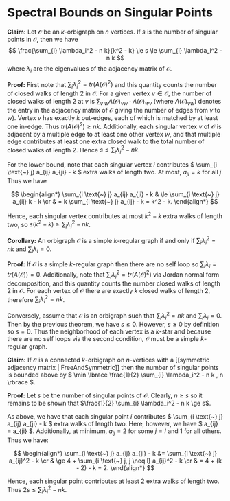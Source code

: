 Spectral Bounds on Singular Points
==================================

**Claim:** Let $\mathcal{O}$ be an $k$-orbigraph on $n$ vertices. If $s$ is the number of singular points in $\mathcal{O}$, then we have
$$
    \frac{\sum_{i} \lambda_i^2 - n k}{k^2 - k} \le s \le \sum_{i} \lambda_i^2 - n k
$$ where $\lambda_i$ are the eigenvalues of the adjacency matrix of $\mathcal{O}$.

**Proof:** First note that $\sum_{i} \lambda_i^2 = tr(A(\mathcal{O})^2)$ and this quantity counts the number of closed walks of length $2$ in $\mathcal{O}$. For a given vertex $v \in \mathcal{O}$, the number of closed walks of length $2$ at $v$ is $\sum_{v \text{~} w} A(\mathcal{O})_{vw} \cdot A(\mathcal{O})_{wv}$ (where $A(\mathcal{O})_{vw}$) denotes the entry in the adjacency matrix of $\mathcal{O}$ giving the number of edges from $v$ to $w$). Vertex $v$ has exactly $k$ out-edges, each of which is matched by at least one in-edge. Thus $tr(A(\mathcal{O})^2) \ge n k$. Additionally, each singular vertex $v$ of $\mathcal{O}$ is adjacent by a multiple edge to at least one other vertex $w$, and that multiple edge contributes at least one extra closed walk to the total number of closed walks of length $2$. Hence $s \le \sum_{i} \lambda_i^2 - n k$. 

For the lower bound, note that each singular vertex $i$ contributes $ \sum_{i \text{~} j} a_{ij} a_{ji} - k $ extra walks of length  two. At most, $a_{ji} = k$ for all $j$. Thus we have

$$
\begin{align*}
	\sum_{i \text{~} j} a_{ij} a_{ji} - k & \le \sum_{i \text{~} j} a_{ij} k - k \cr
										  & = k \sum_{i \text{~} j} a_{ij} - k = k^2 - k.
\end{align*}
$$

Hence, each singular vertex contributes at most $k^2 - k$ extra walks of length two, so $s(k^2 - k) \ge \sum_{i} \lambda_i^2 - n k$.

**Corollary:** An orbigraph $\mathcal{O}$ is a simple $k$-regular graph if and only if $\sum_{i} \lambda_i^2 = n k$ and $\sum_{i} \lambda_i = 0$.

**Proof:** If $\mathcal{O}$ is a simple $k$-regular graph then there are no self loop so $\sum_{i} \lambda_i = tr(A(\mathcal{O})) = 0$. Additionally, note that $\sum_{i} \lambda_i^2 = tr(A(\mathcal{O})^2)$ via Jordan normal form decomposition, and this quantity counts the number closed walks of length $2$ in $\mathcal{O}$. For each vertex of $\mathcal{O}$ there are exactly $k$ closed walks of length $2$, therefore $\sum_{i} \lambda_i^2 = n k$. 

Conversely, assume that $\mathcal{O}$ is an orbigraph such that $\sum_{i} \lambda_i^2 = n k$ and $\sum_{i} \lambda_i = 0$. Then by the previous theorem, we have $s \le 0$. However, $s \ge 0$ by definition so $s = 0$. Thus the neighborhood of each vertex is a $k$-star and because there are no self loops via the second condition, $\mathcal{O}$ must be a simple $k$-regular graph.


**Claim:** If $\mathcal{O}$ is a connected $k$-orbigraph on $n$-vertices with a [[symmetric adjacency matrix | FreeAndSymmetric]] then the number of singular points is bounded above by $ \min \lbrace \frac{1}{2} \sum_{i} \lambda_i^2 - n k , n \rbrace $.

**Proof:** Let $s$ be the number of singular points of $\mathcal{O}$. Clearly, $n \ge s$ so it remains to be shown that $\frac{1}{2} \sum_{i} \lambda_i^2 - n k \ge s$.

As above, we have that each singular point $i$ contributes $ \sum_{i \text{~} j} a_{ij} a_{ji} - k $ extra walks of length two. Here, however, we have $ a_{ij} = a_{ji} $. Additionally, at minimum, $a_{ij} = 2$ for some $j = l$ and $1$ for all others. Thus we have:

$$
\begin{align*}
\sum_{i \text{~} j} a_{ij} a_{ji} - k &= \sum_{i \text{~} j} a_{ij}^2 - k \cr
& \ge 4 + \sum_{i \text{~} j, j \neq l} a_{ij}^2 - k \cr
& = 4 + (k - 2) - k = 2.
\end{align*}
$$

Hence, each singular point contributes at least $2$ extra walks of length two. Thus $2 s \le \sum_{i} \lambda_i^2 - n k$.
